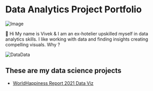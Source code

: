 # Data Analytics Project Portfolio

![Image]("https://tenor.com/view/cat-emoji-wave-bye-gif-7735986")

👋 Hi My name is Vivek & I am an ex-hotelier upskilled myself in data analytics skills.
I like working with data and finding insights creating compelling visuals. 
Why ?

![DataData]("https://tenor.com/view/date-everywhere-data-digital-marketing-gif-24166770")

## These are my data science projects
- [WorldHappiness Report 2021 Data Viz](https://vivekjoshi5.github.io/world-happiness-report-2022-data-viz/)
